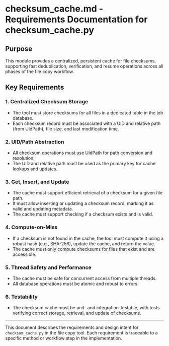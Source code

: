 # checksum_cache.md - Requirements Documentation for checksum_cache.py

## Purpose
This module provides a centralized, persistent cache for file checksums, supporting fast deduplication, verification, and resume operations across all phases of the file copy workflow.

## Key Requirements

### 1. Centralized Checksum Storage
- The tool must store checksums for all files in a dedicated table in the job database.
- Each checksum record must be associated with a UID and relative path (from UidPath), file size, and last modification time.

### 2. UID/Path Abstraction
- All checksum operations must use UidPath for path conversion and resolution.
- The UID and relative path must be used as the primary key for cache lookups and updates.

### 3. Get, Insert, and Update
- The cache must support efficient retrieval of a checksum for a given file path.
- It must allow inserting or updating a checksum record, marking it as valid and updating metadata.
- The cache must support checking if a checksum exists and is valid.

### 4. Compute-on-Miss
- If a checksum is not found in the cache, the tool must compute it using a robust hash (e.g., SHA-256), update the cache, and return the value.
- The cache must only compute checksums for files that exist and are accessible.

### 5. Thread Safety and Performance
- The cache must be safe for concurrent access from multiple threads.
- All database operations must be atomic and robust to errors.

### 6. Testability
- The checksum cache must be unit- and integration-testable, with tests verifying correct storage, retrieval, and update of checksums.

---

This document describes the requirements and design intent for `checksum_cache.py` in the file copy tool. Each requirement is traceable to a specific method or workflow step in the implementation.
